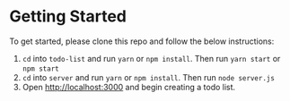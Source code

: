# Getting Started

To get started, please clone this repo and follow the below instructions:

1) `cd` into `todo-list` and run `yarn` or `npm install`. Then run `yarn start` or `npm start`
2) `cd` into `server` and run `yarn` or `npm install`. Then run `node server.js`
3) Open [http://localhost:3000](http://localhost:3000) and begin creating a todo list.
